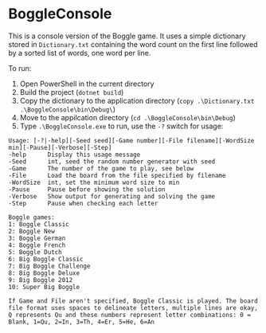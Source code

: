 # BoggleConsole
This is a console version of the Boggle game. It uses a simple dictionary stored in `Dictionary.txt` containing the word count on the first line followed by a sorted list of words, one word per line.

To run:
1. Open PowerShell in the current directory
2. Build the project (`dotnet build`)
3. Copy the dictionary to the application directory (`copy .\Dictionary.txt .\BoggleConsole\bin\Debug\`)
4. Move to the appilcation directory (`cd .\BoggleConsole\bin\Debug`)
5. Type `.\BoggleConsole.exe` to run, use the `-?` switch for usage:


```
Usage: [-?|-help][-Seed seed][-Game number][-File filename][-WordSize min][-Pause][-Verbose][-Step]
-help      Display this usage message
-Seed      int, seed the random number generator with seed
-Game      The number of the game to play, see below
-File      Load the board from the file specified by filename
-WordSize  int, set the minimum word size to min
-Pause     Pause before showing the solution
-Verbose   Show output for generating and solving the game
-Step      Pause when checking each letter

Boggle games:
1: Boggle Classic
2: Boggle New
3: Boggle German
4: Boggle French
5: Boggle Dutch
6: Big Boggle Classic
7: Big Boggle Challenge
8: Big Boggle Deluxe
9: Big Boggle 2012
10: Super Big Boggle

If Game and File aren't specified, Boggle Classic is played. The board file format uses spaces to delineate letters, multiple lines are okay, Q represents Qu and these numbers represent letter combinations: 0 = Blank, 1=Qu, 2=In, 3=Th, 4=Er, 5=He, 6=An
```
